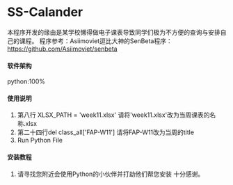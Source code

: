 # SS-Calander
本程序开发的缘由是某学校懒得做电子课表导致同学们极为不方便的查询与安排自己的课程。
程序参考：Asiimoviet逗比大神的SenBeta程序：https://github.com/Asiimoviet/senbeta
#### 软件架构
python:100%


#### 使用说明

1.  第八行 XLSX_PATH = 'week11.xlsx' 请将'week11.xlsx'改为当周课表的名称.xlsx
2.  第二十四行del class_all['FAP-W11'] 请将FAP-W11改为当周的title
3.  Run Python File

#### 安装教程

1.  请寻找您附近会使用Python的小伙伴并打劫他们帮您安装 十分感谢。
